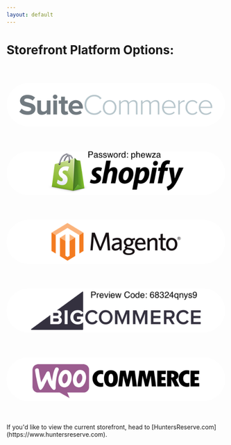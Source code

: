 ```yaml
---
layout: default
---
```


<style>
  img { border-radius: 50px; margin-top: 40px; background-color: white; }
</style>

# Storefront Platform Options:

[![SuiteCommerce](./img/logo-suitecommerce.png)](https://ptdrv.linkedin.com/cr4vcaq)

[![Shopify](./img/logo-shopify.png)](http://shopify.adventureyoucantaste.com)

[![Magento](./img/logo-magento.png)](http://10.10.15.40)

[![BigCommerce](./img/logo-bigcommerce.png)](https://adventureyoucantaste.mybigcommerce.com/)

[![WooCommerce](./img/logo-woocommerce.png)](http://10.10.15.35)


<br>
<br>
If you'd like to view the current storefront, head to [HuntersReserve.com](https://www.huntersreserve.com).
